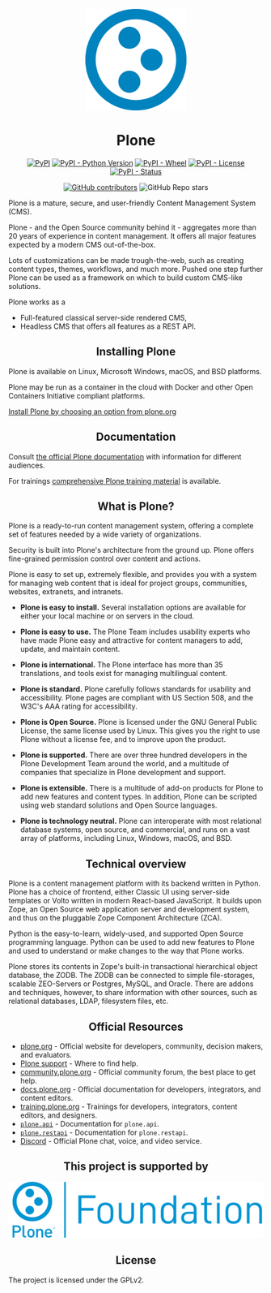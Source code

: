 <p align="center">
    <img alt="Plone Logo" width="200px" src="https://raw.githubusercontent.com/plone/.github/main/plone-logo.png">
</p>

<h1 align="center">
  Plone
</h1>

<div align="center">

[![PyPI](https://img.shields.io/pypi/v/plone)](https://pypi.org/project/plone/)
[![PyPI - Python Version](https://img.shields.io/pypi/pyversions/plone)](https://pypi.org/project/plone/)
[![PyPI - Wheel](https://img.shields.io/pypi/wheel/plone)](https://pypi.org/project/plone/)
[![PyPI - License](https://img.shields.io/pypi/l/plone)](https://pypi.org/project/plone/)
[![PyPI - Status](https://img.shields.io/pypi/status/plone)](https://pypi.org/project/plone/)

[![GitHub contributors](https://img.shields.io/github/contributors/plone/Products.CMFPlone)](https://github.com/plone/Products.CMFPlone)
![GitHub Repo stars](https://img.shields.io/github/stars/plone/Plone?style=flat-square)

</div>

Plone is a mature, secure, and user-friendly Content Management System (CMS).

Plone - and the Open Source community behind it - aggregates more than 20 years of experience in content management.
It offers all major features expected by a modern CMS out-of-the-box.

Lots of customizations can be made trough-the-web, such as creating content types, themes, workflows, and much more.
Pushed one step further Plone can be used as a framework on which to build custom CMS-like solutions.

Plone works as a

- Full-featured classical server-side rendered CMS,
- Headless CMS that offers all features as a REST API.


<h2 align="center">
  Installing Plone
</h2>

Plone is available on Linux, Microsoft Windows, macOS, and BSD platforms.

Plone may be run as a container in the cloud with Docker and other Open Containers Initiative compliant platforms.

[Install Plone by choosing an option from plone.org](https://plone.org/download)


<h2 align="center">
  Documentation
</h2>

Consult [the official Plone documentation](https://docs.plone.org) with information for different audiences.

For trainings [comprehensive Plone training material](https://training.plone.org) is available.


<h2 align="center">
  What is Plone?
</h2>

Plone is a ready-to-run content management system, offering a complete set of features needed by a wide variety of organizations.

Security is built into Plone's architecture from the ground up.
Plone offers fine-grained permission control over content and actions.

Plone is easy to set up, extremely flexible,
and provides you with a system for managing web content that is ideal for project groups, communities, websites, extranets, and intranets.

- **Plone is easy to install.**
  Several installation options are available for either your local machine or on servers in the cloud.

- **Plone is easy to use.**
  The Plone Team includes usability experts who have made Plone easy and attractive for content managers to add, update, and maintain content.

- **Plone is international.**
  The Plone interface has more than 35 translations, and tools exist for managing multilingual content.

- **Plone is standard.**
  Plone carefully follows standards for usability and accessibility.
  Plone pages are compliant with US Section 508, and the W3C's AAA rating for accessibility.

- **Plone is Open Source.**
  Plone is licensed under the GNU General Public License, the same license used by Linux.
  This gives you the right to use Plone without a license fee, and to improve upon the product.

- **Plone is supported.**
  There are over three hundred developers in the Plone Development Team around the world, and a multitude of companies that specialize in Plone development and support.

- **Plone is extensible.**
  There is a multitude of add-on products for Plone to add new features and content types.
  In addition, Plone can be scripted using web standard solutions and Open Source languages.

- **Plone is technology neutral.**
  Plone can interoperate with most relational database systems, open source, and commercial, and runs on a vast array of
  platforms, including Linux, Windows, macOS, and BSD.


<h2 align="center">
Technical overview
</h2>

Plone is a content management platform with its backend written in Python.
Plone has a choice of frontend, either Classic UI using server-side templates or Volto written in modern React-based JavaScript.
It builds upon Zope, an Open Source web application server and development system, and thus on the pluggable Zope Component Architecture (ZCA).

Python is the easy-to-learn, widely-used, and supported Open Source programming language.
Python can be used to add new features to Plone and used to understand or make changes to the way that Plone works.

Plone stores its contents in Zope's built-in transactional hierarchical object database, the ZODB.
The ZODB can be connected to simple file-storages, scalable ZEO-Servers or Postgres, MySQL, and Oracle.
There are addons and techniques, however, to share information with other sources, such as relational databases, LDAP, filesystem
files, etc.


<h2 align="center">
Official Resources
</h2>

* [plone.org](https://plone.org/) - Official website for developers, community, decision makers, and evaluators.
* [Plone support](https://plone.org/support) - Where to find help.
* [community.plone.org](https://community.plone.org/) - Official community forum, the best place to get help.
* [docs.plone.org](https://docs.plone.org/) - Official documentation for developers, integrators, and content editors.
* [training.plone.org](https://training.plone.org/) - Trainings for developers, integrators, content editors, and designers.
* [`plone.api`](https://docs.plone.org/develop/plone.api/docs/index.html) - Documentation for `plone.api`.
* [`plone.restapi`](https://plonerestapi.readthedocs.io/en/latest/) - Documentation for `plone.restapi`.
* [Discord](https://discord.gg/zFY3EBbjaj) - Official Plone chat, voice, and video service.

<h2 align="center">
This project is supported by
</h2>

[![Plone Foundation](https://raw.githubusercontent.com/plone/.github/main/plone-foundation.png)](https://plone.org/foundation/)

<h2 align="center">
License
</h2>
The project is licensed under the GPLv2.